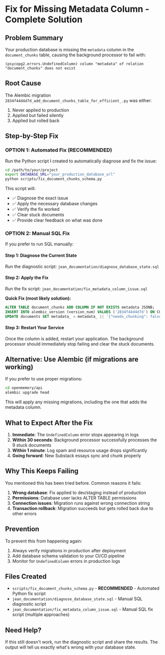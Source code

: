 # Fix for Missing Metadata Column - Complete Solution

## Problem Summary
Your production database is missing the `metadata` column in the `document_chunks` table, causing the background processor to fail with:
```
(psycopg2.errors.UndefinedColumn) column "metadata" of relation "document_chunks" does not exist
```

## Root Cause
The Alembic migration `2834f44d4d7d_add_document_chunks_table_for_efficient_.py` was either:
1. Never applied to production
2. Applied but failed silently
3. Applied but rolled back

## Step-by-Step Fix

### OPTION 1: Automated Fix (RECOMMENDED)

Run the Python script I created to automatically diagnose and fix the issue:

```bash
cd /path/to/your/project
export DATABASE_URL="your_production_database_url"
python scripts/fix_document_chunks_schema.py
```

This script will:
- ✅ Diagnose the exact issue
- ✅ Apply the necessary database changes  
- ✅ Verify the fix worked
- ✅ Clear stuck documents
- ✅ Provide clear feedback on what was done

### OPTION 2: Manual SQL Fix

If you prefer to run SQL manually:

#### Step 1: Diagnose the Current State
Run the diagnostic script: `jean_documentation/diagnose_database_state.sql`

#### Step 2: Apply the Fix
Run the fix script: `jean_documentation/fix_metadata_column_issue.sql`

**Quick Fix (most likely solution):**
```sql
ALTER TABLE document_chunks ADD COLUMN IF NOT EXISTS metadata JSONB;
INSERT INTO alembic_version (version_num) VALUES ('2834f44d4d7d') ON CONFLICT (version_num) DO NOTHING;
UPDATE documents SET metadata_ = metadata_ || '{"needs_chunking": false}'::jsonb WHERE metadata_->>'needs_chunking' = 'true';
```

#### Step 3: Restart Your Service
Once the column is added, restart your application. The background processor should immediately stop failing and clear the stuck documents.

## Alternative: Use Alembic (if migrations are working)

If you prefer to use proper migrations:

```bash
cd openmemory/api
alembic upgrade head
```

This will apply any missing migrations, including the one that adds the metadata column.

## What to Expect After the Fix

1. **Immediate**: The `UndefinedColumn` error stops appearing in logs
2. **Within 30 seconds**: Background processor successfully processes the 9 stuck documents  
3. **Within 1 minute**: Log spam and resource usage drops significantly
4. **Going forward**: New Substack essays sync and chunk properly

## Why This Keeps Failing

You mentioned this has been tried before. Common reasons it fails:
1. **Wrong database**: Fix applied to dev/staging instead of production
2. **Permissions**: Database user lacks ALTER TABLE permissions
3. **Connection issues**: Migration runs against wrong connection string
4. **Transaction rollback**: Migration succeeds but gets rolled back due to other errors

## Prevention

To prevent this from happening again:
1. Always verify migrations in production after deployment
2. Add database schema validation to your CI/CD pipeline
3. Monitor for `UndefinedColumn` errors in production logs

## Files Created
- `scripts/fix_document_chunks_schema.py` - **RECOMMENDED** - Automated Python fix script
- `jean_documentation/diagnose_database_state.sql` - Manual SQL diagnostic script
- `jean_documentation/fix_metadata_column_issue.sql` - Manual SQL fix script (multiple approaches)

## Need Help?
If this still doesn't work, run the diagnostic script and share the results. The output will tell us exactly what's wrong with your database state. 
